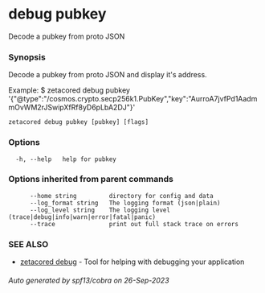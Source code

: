# debug pubkey

Decode a pubkey from proto JSON

### Synopsis

Decode a pubkey from proto JSON and display it's address.

Example:
$ zetacored debug pubkey '{"@type":"/cosmos.crypto.secp256k1.PubKey","key":"AurroA7jvfPd1AadmmOvWM2rJSwipXfRf8yD6pLbA2DJ"}'
			

```
zetacored debug pubkey [pubkey] [flags]
```

### Options

```
  -h, --help   help for pubkey
```

### Options inherited from parent commands

```
      --home string         directory for config and data 
      --log_format string   The logging format (json|plain) 
      --log_level string    The logging level (trace|debug|info|warn|error|fatal|panic) 
      --trace               print out full stack trace on errors
```

### SEE ALSO

* [zetacored debug](zetacored_debug.md)	 - Tool for helping with debugging your application

###### Auto generated by spf13/cobra on 26-Sep-2023
